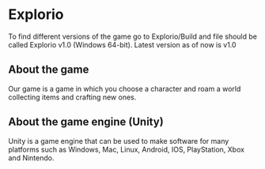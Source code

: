 # Explorio

To find different versions of the game go to Explorio/Build and file should be called Explorio v1.0 (Windows 64-bit).
Latest version as of now is v1.0

## About the game

Our game is a game in which you choose a character and roam a world collecting items and crafting new ones.

## About the game engine (Unity)

Unity is a game engine that can be used to make software for many platforms such as Windows, Mac, Linux, Android, IOS, PlayStation, Xbox and Nintendo.
